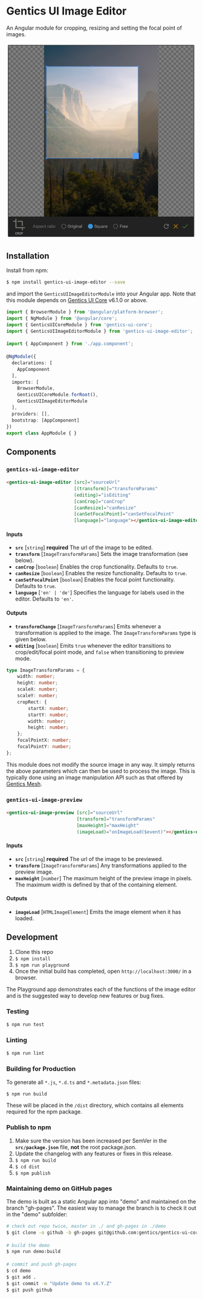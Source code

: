 # Gentics UI Image Editor

An Angular module for cropping, resizing and setting the focal point of images.

![Screenshot](./screenshot.jpg)

## Installation

Install from npm:

```bash
$ npm install gentics-ui-image-editor --save
```

and import the `GenticsUIImageEditorModule` into your Angular app. Note that this module depends on [Gentics UI Core](https://github.com/gentics/gentics-ui-core) v6.1.0 or above.

```TypeScript
import { BrowserModule } from '@angular/platform-browser';
import { NgModule } from '@angular/core';
import { GenticsUICoreModule } from 'gentics-ui-core';
import { GenticsUIImageEditorModule } from 'gentics-ui-image-editor';

import { AppComponent } from './app.component';

@NgModule({
  declarations: [
    AppComponent
  ],
  imports: [
    BrowserModule,
    GenticsUICoreModule.forRoot(),
    GenticsUIImageEditorModule
  ],
  providers: [],
  bootstrap: [AppComponent]
})
export class AppModule { }
```

## Components

### `gentics-ui-image-editor`

```HTML
<gentics-ui-image-editor [src]="sourceUrl"
                         [(transform)]="transformParams"
                         (editing)="isEditing"
                         [canCrop]="canCrop"
                         [canResize]="canResize"
                         [canSetFocalPoint]="canSetFocalPoint"
                         [language]="language"></gentics-ui-image-editor>
```

#### Inputs

* **`src`** [`string`] **required** The url of the image to be edited.
* **`transform`** [`ImageTransformParams`] Sets the image transformation (see below).
* **`canCrop`** [`boolean`] Enables the crop functionality. Defaults to `true`.
* **`canResize`** [`boolean`] Enables the resize functionality. Defaults to `true`.
* **`canSetFocalPoint`** [`boolean`] Enables the focal point functionality. Defaults to `true`.
* **`language`** [`'en' | 'de'`] Specifies the language for labels used in the editor. Defaults to `'en'`.

#### Outputs

* **`transformChange`** [`ImageTransformParams`] Emits whenever a transformation is applied to the image. The `ImageTransformParams` type is given below.
* **`editing`** [`boolean`] Emits `true` whenever the editor transitions to crop/edit/focal point mode, and `false` when transitioning to preview mode.

```TypeScript
type ImageTransformParams = {
    width: number;
    height: number;
    scaleX: number;
    scaleY: number;
    cropRect: {
        startX: number;
        startY: number;
        width: number;
        height: number;
    };
    focalPointX: number;
    focalPointY: number;
};
```

This module does not modify the source image in any way. It simply returns the above parameters which can then be used to process the image. This is typically done using an image manipulation API such as that offered by [Gentics Mesh](https://getmesh.io/docs/beta/features.html#imagemanipulation).


### `gentics-ui-image-preview`

```HTML
<gentics-ui-image-preview [src]="sourceUrl"
                          [transform]="transformParams"
                          [maxHeight]="maxHeight"
                          (imageLoad)="onImageLoad($event)"></gentics-ui-image-preview>
```
#### Inputs

* **`src`** [`string`] **required** The url of the image to be previewed.
* **`transform`** [`ImageTransformParams`] Any transformations applied to the preview image.
* **`maxHeight`** [`number`] The maximum height of the preview image in pixels. The maximum width is defined by that of the containing element.

#### Outputs

* **`imageLoad`** [`HTMLImageElement`] Emits the image element when it has loaded.

## Development

1. Clone this repo
2. `$ npm install`
3. `$ npm run playground`
4. Once the initial build has completed, open `http://localhost:3000/` in a browser.

The Playground app demonstrates each of the functions of the image editor and is the suggested way to develop new features or bug fixes.

### Testing
```bash
$ npm run test
```

### Linting
```bash
$ npm run lint
```

### Building for Production
To generate all `*.js`, `*.d.ts` and `*.metadata.json` files:

```bash
$ npm run build
```

These will be placed in the `/dist` directory, which contains all elements required for the npm package.

### Publish to npm

1. Make sure the version has been increased per SemVer in the **`src/package.json`** file, **not** the root package.json.
2. Update the changelog with any features or fixes in this release.
3. `$ npm run build`
4. `$ cd dist`
5. `$ npm publish`

### Maintaining demo on GitHub pages

The demo is built as a static Angular app into "demo" and maintained on the branch "gh-pages".
The easiest way to manage the branch is to check it out in the "demo" subfolder:

```sh
# check out repo twice, master in ./ and gh-pages in ./demo
$ git clone -o github -b gh-pages git@github.com:gentics/gentics-ui-core ./demo

# build the demo
$ npm run demo:build

# commit and push gh-pages
$ cd demo
$ git add .
$ git commit -m "Update demo to vX.Y.Z"
$ git push github
```
